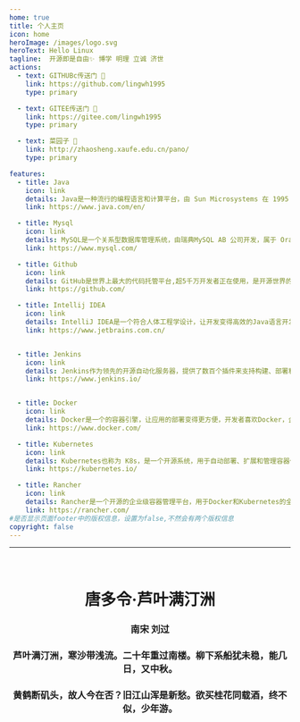 ```yaml
---
home: true
title: 个人主页
icon: home
heroImage: /images/logo.svg
heroText: Hello Linux
tagline:  开源即是自由✨ 博学 明理 立诚 济世
actions:
  - text: GITHUBc传送门 🥰
    link: https://github.com/lingwh1995
    type: primary

  - text: GITEE传送门 🥰
    link: https://gitee.com/lingwh1995
    type: primary

  - text: 菜园子 🥰
    link: http://zhaosheng.xaufe.edu.cn/pano/
    type: primary

features:
  - title: Java
    icon: link
    details: Java是一种流行的编程语言和计算平台，由 Sun Microsystems 在 1995 年首次发布。
    link: https://www.java.com/en/

  - title: Mysql
    icon: link
    details: MySQL是一个关系型数据库管理系统，由瑞典MySQL AB 公司开发，属于 Oracle 旗下产品。
    link: https://www.mysql.com/

  - title: Github
    icon: link
    details: GitHub是世界上最大的代码托管平台,超5千万开发者正在使用，是开源世界的先驱。
    link: https://github.com/

  - title: Intellij IDEA
    icon: link
    details: IntelliJ IDEA是一个符合人体工程学设计，让开发变得高效的Java语言开发IDE。
    link: https://www.jetbrains.com.cn/


  - title: Jenkins
    icon: link
    details: Jenkins作为领先的开源自动化服务器，提供了数百个插件来支持构建、部署和自动化任何项目。
    link: https://www.jenkins.io/


  - title: Docker
    icon: link
    details: Docker是一个的容器引擎，让应用的部署变得更方便，开发者喜欢Docker，企业信任它。
    link: https://www.docker.com/

  - title: Kubernetes
    icon: link
    details: Kubernetes也称为 K8s，是一个开源系统，用于自动部署、扩展和管理容器化应用程序。
    link: https://kubernetes.io/

  - title: Rancher
    icon: link
    details: Rancher是一个开源的企业级容器管理平台，用于Docker和Kubernetes的全栈化容器部署。
    link: https://rancher.com/
#是否显示页面footer中的版权信息，设置为false,不然会有两个版权信息
copyright: false    
---   
```

---
<div style='#330000;color:var(--theme-color);'>
<br/>                    
<h1 style="text-align:center;">唐多令·芦叶满汀洲</h1>
<h3 style="text-align:center;">南宋  刘过</h3>
<h3 style="text-align:center;">芦叶满汀洲，寒沙带浅流。二十年重过南楼。柳下系船犹未稳，能几日，又中秋。</h3>
<h3 style="text-align:center;">黄鹤断矶头，故人今在否？旧江山浑是新愁。欲买桂花同载酒，终不似，少年游。</h3>
<br/>
</div>
